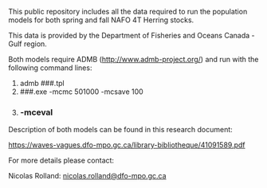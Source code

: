 This public repository includes all the data required to run the population models for both spring and fall NAFO 4T Herring stocks.

This data is provided by the Department of Fisheries and Oceans Canada - Gulf region.

Both models require ADMB (http://www.admb-project.org/) and run with the following command lines:

  1) admb ###.tpl
  2) ###.exe -mcmc 501000 -mcsave 100
  3) ### -mceval

Description of both models can be found in this research document: 

https://waves-vagues.dfo-mpo.gc.ca/library-bibliotheque/41091589.pdf

For more details please contact:

Nicolas Rolland: nicolas.rolland@dfo-mpo.gc.ca
